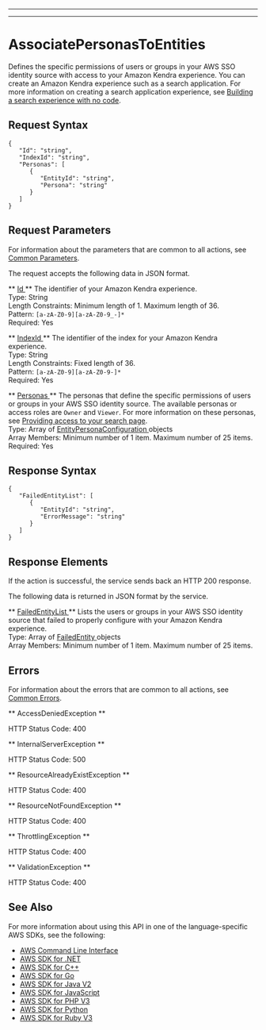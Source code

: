 --------

--------

# AssociatePersonasToEntities<a name="API_AssociatePersonasToEntities"></a>

Defines the specific permissions of users or groups in your AWS SSO identity source with access to your Amazon Kendra experience\. You can create an Amazon Kendra experience such as a search application\. For more information on creating a search application experience, see [Building a search experience with no code](https://docs.aws.amazon.com/kendra/latest/dg/deploying-search-experience-no-code.html)\.

## Request Syntax<a name="API_AssociatePersonasToEntities_RequestSyntax"></a>

```
{
   "Id": "string",
   "IndexId": "string",
   "Personas": [ 
      { 
         "EntityId": "string",
         "Persona": "string"
      }
   ]
}
```

## Request Parameters<a name="API_AssociatePersonasToEntities_RequestParameters"></a>

For information about the parameters that are common to all actions, see [Common Parameters](CommonParameters.md)\.

The request accepts the following data in JSON format\.

 ** [ Id ](#API_AssociatePersonasToEntities_RequestSyntax) **   <a name="Kendra-AssociatePersonasToEntities-request-Id"></a>
The identifier of your Amazon Kendra experience\.  
Type: String  
Length Constraints: Minimum length of 1\. Maximum length of 36\.  
Pattern: `[a-zA-Z0-9][a-zA-Z0-9_-]*`   
Required: Yes

 ** [ IndexId ](#API_AssociatePersonasToEntities_RequestSyntax) **   <a name="Kendra-AssociatePersonasToEntities-request-IndexId"></a>
The identifier of the index for your Amazon Kendra experience\.  
Type: String  
Length Constraints: Fixed length of 36\.  
Pattern: `[a-zA-Z0-9][a-zA-Z0-9-]*`   
Required: Yes

 ** [ Personas ](#API_AssociatePersonasToEntities_RequestSyntax) **   <a name="Kendra-AssociatePersonasToEntities-request-Personas"></a>
The personas that define the specific permissions of users or groups in your AWS SSO identity source\. The available personas or access roles are `Owner` and `Viewer`\. For more information on these personas, see [Providing access to your search page](https://docs.aws.amazon.com/kendra/latest/dg/deploying-search-experience-no-code.html#access-search-experience)\.  
Type: Array of [ EntityPersonaConfiguration ](API_EntityPersonaConfiguration.md) objects  
Array Members: Minimum number of 1 item\. Maximum number of 25 items\.  
Required: Yes

## Response Syntax<a name="API_AssociatePersonasToEntities_ResponseSyntax"></a>

```
{
   "FailedEntityList": [ 
      { 
         "EntityId": "string",
         "ErrorMessage": "string"
      }
   ]
}
```

## Response Elements<a name="API_AssociatePersonasToEntities_ResponseElements"></a>

If the action is successful, the service sends back an HTTP 200 response\.

The following data is returned in JSON format by the service\.

 ** [ FailedEntityList ](#API_AssociatePersonasToEntities_ResponseSyntax) **   <a name="Kendra-AssociatePersonasToEntities-response-FailedEntityList"></a>
Lists the users or groups in your AWS SSO identity source that failed to properly configure with your Amazon Kendra experience\.  
Type: Array of [ FailedEntity ](API_FailedEntity.md) objects  
Array Members: Minimum number of 1 item\. Maximum number of 25 items\.

## Errors<a name="API_AssociatePersonasToEntities_Errors"></a>

For information about the errors that are common to all actions, see [Common Errors](CommonErrors.md)\.

 ** AccessDeniedException **   
  
HTTP Status Code: 400

 ** InternalServerException **   
  
HTTP Status Code: 500

 ** ResourceAlreadyExistException **   
  
HTTP Status Code: 400

 ** ResourceNotFoundException **   
  
HTTP Status Code: 400

 ** ThrottlingException **   
  
HTTP Status Code: 400

 ** ValidationException **   
  
HTTP Status Code: 400

## See Also<a name="API_AssociatePersonasToEntities_SeeAlso"></a>

For more information about using this API in one of the language\-specific AWS SDKs, see the following:
+  [ AWS Command Line Interface](https://docs.aws.amazon.com/goto/aws-cli/kendra-2019-02-03/AssociatePersonasToEntities) 
+  [ AWS SDK for \.NET](https://docs.aws.amazon.com/goto/DotNetSDKV3/kendra-2019-02-03/AssociatePersonasToEntities) 
+  [ AWS SDK for C\+\+](https://docs.aws.amazon.com/goto/SdkForCpp/kendra-2019-02-03/AssociatePersonasToEntities) 
+  [ AWS SDK for Go](https://docs.aws.amazon.com/goto/SdkForGoV1/kendra-2019-02-03/AssociatePersonasToEntities) 
+  [ AWS SDK for Java V2](https://docs.aws.amazon.com/goto/SdkForJavaV2/kendra-2019-02-03/AssociatePersonasToEntities) 
+  [ AWS SDK for JavaScript](https://docs.aws.amazon.com/goto/AWSJavaScriptSDK/kendra-2019-02-03/AssociatePersonasToEntities) 
+  [ AWS SDK for PHP V3](https://docs.aws.amazon.com/goto/SdkForPHPV3/kendra-2019-02-03/AssociatePersonasToEntities) 
+  [ AWS SDK for Python](https://docs.aws.amazon.com/goto/boto3/kendra-2019-02-03/AssociatePersonasToEntities) 
+  [ AWS SDK for Ruby V3](https://docs.aws.amazon.com/goto/SdkForRubyV3/kendra-2019-02-03/AssociatePersonasToEntities) 
